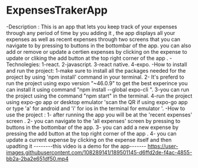 # ExpensesTrakerApp
-Description :
This is an app that lets you keep track of your expenses through any period of time by you adding it ,
the app displays all your expenses as well as recent expenses through two screens that you can navigate to by pressing to buttons in the bottombar of the app.
you can also add or remove or update a certien expenses by clicking on the expense to update or cliking the add button at the top right corner of the app .
-Technolegies:
1-react.
2-javascript.
3-react native.
4-expo.
-How to install and run the project:
1-make sure to install all the packages needed for the project by using 'npm install' command in your terminal.
2- It's preferd to run the project using expo version "~46.0.9" to get the best experince you can install it using command "npm install --global expo-cli
".
3-you can run the project using the command "npm start" in the terminal.
4-run the project using expo-go app or desktop emulator 'scan the QR if using expo-go app or type 'a' for android and 'i' for ios in the terminal for emulator '.
-How to use the project :
1- after running the app you will be at the 'recent expenses' screen .
2- you can navigate to the 'all expenses' screen by pressing to buttons in the bottombar of the app.
3- you can add a new expense by pressing  the add button at the top right corner of the app .
4- you can update a current expense by clicking on the expense itself and then upadting it
                           --------this video is a demo for the app-------
https://user-images.githubusercontent.com/108289141/189501145-d6ffd2de-f4ac-4855-bb2a-2ba2e651df50.mp4
